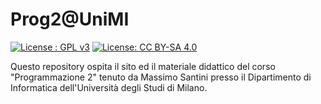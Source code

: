 # Prog2@UniMI

[![License : GPL v3](https://img.shields.io/badge/License-GPL%20v3-blue.svg)](http://www.gnu.org/licenses/gpl-3.0)
[![License: CC BY-SA 4.0](https://img.shields.io/badge/License-CC%20BY--SA%204.0-blue.svg)](http://creativecommons.org/licenses/by-sa/4.0/)

Questo repository ospita il sito ed il materiale didattico del corso "Programmazione 2" tenuto da Massimo Santini presso il Dipartimento di Informatica dell'Università degli Studi di Milano.
